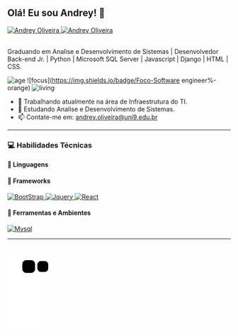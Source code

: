 ## Olá! Eu sou Andrey! 👋


<div>
<a href="https://www.linkedin.com/in/ANDREY SANTOS DE OLIVEIRA-0b2a111ab/">
      <img alt="Andrey Oliveira" src="https://img.shields.io/badge/Linkedin-0078D4?style=for-the-badge&logo=Linkedin&logoColor=white" />
</a>
<a href="mailto:andrey.oliveira@uni9.edu.br">
      <img alt="Andrey Oliveira" src="https://img.shields.io/badge/Gmail-D14836?style=for-the-badge&logo=gmail&logoColor=white" />
</a>
</div>

<br>

Graduando em Analise e Desenvolvimento de Sistemas | Desenvolvedor Back-end Jr. | Python | Microsoft SQL Server | Javascript | Django | HTML | CSS.


![age](https://img.shields.io/badge/Idade-20-purple)
![focus](https://img.shields.io/badge/Foco-Software engineer%-orange)
![living](https://img.shields.io/badge/País-Brasil-informational)


- 🔭 Trabalhando atualmente na área de Infraestrutura do TI.
- 🌱 Estudando Analise e Desenvolvimento de Sistemas.
- 📫 Contate-me em: andrey.oliveira@uni9.edu.br

---

### :computer: Habilidades Técnicas

#### :speech_balloon: Linguagens 


<a href="#">
     <a href="#">
      <https://img.shields.io/badge/Python-14354C?style=for-the-badge&logo=python&logoColor=white" />
</a>
<a href="#">
      <https://img.shields.io/badge/-SQL%20SERVER-orange" />
</a>
<a href="#">
      <https://img.shields.io/badge/-HTML-green" />
</a>

<a href="#">
      <https://img.shields.io/badge/-CSS-yellow" />
</a>

#### :hammer: Frameworks

<a href="#">
      <img alt="BootStrap" src="https://img.shields.io/badge/Bootstrap-blueviolet?style=for-the-badge&logo=bootstrap&logoColor=white" />
      
</a>
<a href="#">
      <img alt="Jquery" src="https://img.shields.io/badge/jQuery-0769AD?style=for-the-badge&logo=jquery&logoColor=white" />
</a>
<a href="#">
      <img alt="React" src="https://img.shields.io/badge/react-%2320232a.svg?style=for-the-badge&logo=react&logoColor=%2361DAFB" />
</a>


#### :wrench: Ferramentas e Ambientes

<a href="#">
      <img alt="Mysql" src="https://img.shields.io/badge/MySQL-00000F?style=for-the-badge&logo=mysql&logoColor=white" />
</a>




<!-- <a href="#">
      <img alt="Docker" src="https://img.shields.io/badge/Docker-2CA5E0?style=for-the-badge&logo=docker&logoColor=white" />
</a> -->

---

![Snake animation](https://github.com/lucasmsf/lucasmsf/blob/output/github-contribution-grid-snake.svg)
